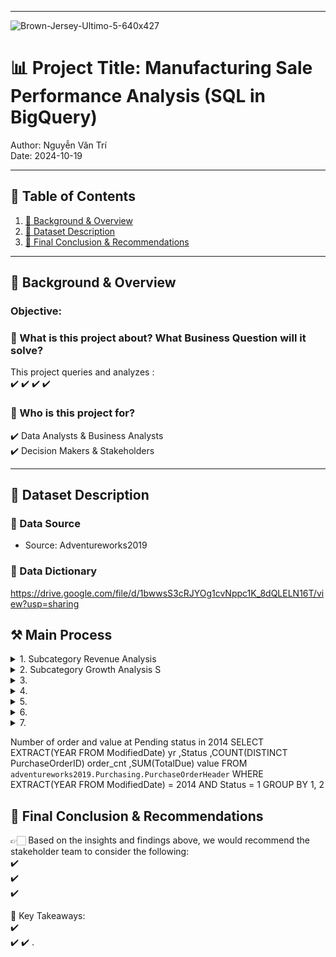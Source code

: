 



---
![Brown-Jersey-Ultimo-5-640x427](https://github.com/user-attachments/assets/b560b5c5-7f8d-4bd3-bdea-28e6720e0c90)




# 📊 Project Title: Manufacturing Sale Performance Analysis (SQL in BigQuery)   
Author: Nguyễn Văn Trí   
Date: 2024-10-19      


---

## 📑 Table of Contents  
1. [📌 Background & Overview](#-background--overview)  
2. [📂 Dataset Description](#-dataset-description)  
3. [🔎 Final Conclusion & Recommendations](#-final-conclusion--recommendations)

---

## 📌 Background & Overview  

### Objective:
### 📖 What is this project about? What Business Question will it solve?
This project queries and analyzes :   
✔️
✔️ 
✔️ 
✔️ 
  
### 👤 Who is this project for?  
✔️ Data Analysts & Business Analysts  
✔️ Decision Makers & Stakeholders  



---

## 📂 Dataset Description 

### 📌 Data Source  
- Source: Adventureworks2019
  
### 📌 Data Dictionary
https://drive.google.com/file/d/1bwwsS3cRJYOg1cvNppc1K_8dQLELN16T/view?usp=sharing



## ⚒️ Main Process

<details>
  <summary> 1. Subcategory Revenue Analysis </summary>
 Calculate the quantity of items, sales value and order quantity by each Subcategory in the last 12 months.   

```sql
SELECT 
  FORMAT_DATE('%b %Y', s.ModifiedDate) as period
  ,ps.Name
  ,SUM(s.OrderQty) as qty_item
  ,SUM(s.LineTotal) total_sales
  ,COUNT(DISTINCT s.SalesOrderID) as order_cnt
FROM `adventureworks2019.Sales.SalesOrderDetail` as s
LEFT JOIN `adventureworks2019.Production.Product` as p
  ON s.ProductID=p.ProductID
LEFT JOIN `adventureworks2019.Production.ProductSubcategory` as ps
  ON CAST(p.ProductSubcategoryID as INT) = ps.ProductSubcategoryID
WHERE DATE(s.ModifiedDate) >= (SELECT DATE_SUB(DATE(MAX(ModifiedDate)), INTERVAL 12 MONTH) 
                                    FROM `adventureworks2019.Sales.SalesOrderDetail`)
GROUP BY period, ps.Name
ORDER BY period DESC, ps.Name
```

Query Result:
| period    |  Name               | qty_item       | total_sales   | order_cnt    |
|-----------|---------------------|----------------|---------------|--------------|
| Sep 2013 | Bike Racks          | 312            | 22,828.51     | 71           |
| Sep 2013 | Bike Stands         | 26             | 4,134.00      | 26           |
| Sep 2013 | Bottles and Cages   | 803            | 4,676.56      | 380          |
| Sep 2013 | Bottom Brackets     | 60             | 3,118.14      | 19           |
| Sep 2013 | Brakes              | 100            | 6,390.00      | 29           |


</details>


<details>
  <summary> 2. Subcategory Growth Analysis  S</summary>
Calculate the % YoY growth rate by Subcategory and release the top 3 with the highest growth rate.   

```sql
WITH qty_by_year as(
  SELECT 
    FORMAT_DATE('%Y', s.ModifiedDate) as period
    ,ps.Name as Name
    ,SUM(s.OrderQty) qty_item
  FROM `adventureworks2019.Sales.SalesOrderDetail` as s
  LEFT JOIN `adventureworks2019.Production.Product` as p
  ON s.ProductID=p.ProductID
  LEFT JOIN `adventureworks2019.Production.ProductSubcategory` ps
  ON CAST(p.ProductSubcategoryID as INT) = ps.ProductSubcategoryID
  GROUP BY period, Name
)

,qty_by_prv_year as(
  SELECT 
    period
    ,Name
    ,qty_item 
    ,LAG(qty_item) OVER(PARTITION BY Name ORDER BY period) as prv_qty
  FROM qty_by_year
  ORDER BY Name, period
)

,YoY_ranking as(
  SELECT 
  Name
  ,qty_item 
  ,prv_qty
  ,ROUND((qty_item - prv_qty)/prv_qty,2) as qty_diff
  ,DENSE_RANK() OVER(ORDER BY (qty_item - prv_qty)/prv_qty DESC) as rk
  FROM qty_by_prv_year
)

SELECT 
  Name
  ,qty_item 
  ,prv_qty
  ,qty_diff
FROM YoY_ranking
WHERE rk <=3
```

Query Result:

| Name            | qty_item                 | prv_qty                   | qty_diff                   |
|-----------------|--------------------------|---------------------------|----------------------------|
| Road Frames     | 5564                     | 1137                      | 3.89                       |
| Mountain Frames | 3168                     | 510                       | 5.21                       |
| Socks           | 2724                     | 523                       | 4.21                       |

</details>


<details>
  <summary> 3. </summary>
Ranking Top 3 TeritoryID with biggest Order quantity of every year.  

```sql
WITH  order_count as(
  SELECT 
    EXTRACT(YEAR FROM detail.ModifiedDate) as yr
    ,header.TerritoryID
    ,sum(detail.OrderQty) as order_cnt
  FROM `adventureworks2019.Sales.SalesOrderDetail` detail
  LEFT JOIN `adventureworks2019.Sales.SalesOrderHeader` header 
    ON detail.SalesOrderID = header.SalesOrderID
  GROUP BY yr, header.TerritoryID
) 

,ranking as(
  SELECT
    yr
    ,TerritoryID
    ,order_cnt
    ,DENSE_RANK() OVER(PARTITION BY yr ORDER BY order_cnt DESC) as rk
  FROM order_count
  ORDER BY yr DESC
)

SELECT 
  yr
  ,TerritoryID
  ,order_cnt
  ,rk
FROM ranking
WHERE rk <=3
```

Query Result:



</details>


<details>
  <summary> 4. </summary>
Calculate total discount cost belongs to Seasonal Discount for each Subcategory.  
  
```sql
SELECT 
  Year
  ,Name
  ,SUM(disc_cost) as Total_cost
FROM
  (
  SELECT 
      FORMAT_DATE('%Y', s.ModifiedDate) as Year
      , ps.Name
      , so.DiscountPct
      , s.OrderQty * so.DiscountPct * s.UnitPrice as disc_cost 
      FROM `adventureworks2019.Sales.SalesOrderDetail` as s
      LEFT JOIN `adventureworks2019.Production.Product` as p ON s.ProductID = p.ProductID
      LEFT JOIN `adventureworks2019.Production.ProductSubcategory` ps ON CAST(p.ProductSubcategoryID as int) = ps.ProductSubcategoryID
      LEFT JOIN `adventureworks2019.Sales.SpecialOffer` so ON s.SpecialOfferID = so.SpecialOfferID
      WHERE lower(so.Type) like '%seasonal discount%' 
  )
  GROUP BY Year, Name
```

Query Result:



</details>



<details>
  <summary> 5. </summary>
Retention rate of Customer in 2014 with status of Successfully Shipped.     
  
```sql
WITH info as(
  SELECT 
    EXTRACT(MONTH FROM ModifiedDate) as month_no
    ,EXTRACT(YEAR FROM ModifiedDate) as year_no
    ,CustomerID
  FROM `adventureworks2019.Sales.SalesOrderHeader`
  WHERE status = 5 AND FORMAT_DATE("%Y", ModifiedDate) = '2014'
  GROUP BY 1, 2, 3
  ORDER BY 3,1
)

,rn as(           ---đánh số thứ tự các tháng họ mua hàng
  SELECT
   month_no
   ,CustomerID
   ,ROW_NUMBER() OVER(PARTITION BY CustomerID ORDER BY month_no) as row_num
  FROM info
)

,first_month as(           ---lấy ra tháng đầu tiên của từng khách
  SELECT 
    month_no as month_join
    ,customerID
  FROM rn
  WHERE row_num = 1
)

,month_gap as(
  SELECT 
    a.month_no as month_order
    ,a.CustomerID
    ,b.month_join
    ,CONCAT("M","-", a.month_no - b.month_join) as month_diff
  FROM info a
  LEFT JOIN first_month b
  ON a.CustomerID = b.CustomerID
  ORDER BY 2,1
)

SELECT 
  month_join
  ,month_diff
  ,COUNT(DISTINCT CustomerID) customer_cnt
FROM month_gap
GROUP BY 1, 2
ORDER BY 1, 2
```
Query Result:




</details>

<details>
  <summary>6. </summary>
Trend of Stock level & MoM diff % by all product in 2011.  
  
```sql
WITH stock_qty_2011 as(
  SELECT 
    p.Name
      ,FORMAT_DATE('%m', w.ModifiedDate) as mth
      ,FORMAT_DATE('%Y', w.ModifiedDate) as yr
      ,SUM(w.StockedQty) stock_qty
  FROM `adventureworks2019.Production.Product` as p
  LEFT JOIN `adventureworks2019.Production.WorkOrder` as w
    ON p.ProductID = w.ProductID
  WHERE FORMAT_DATE('%Y', w.ModifiedDate) = '2011'
  GROUP BY 1,2,3
  ORDER BY 1,2
)

,stock_qty_prv_mth as(
  SELECT
    Name 
    ,mth 
    ,yr
    ,stock_qty 
    ,LAG(stock_qty) OVER(PARTITION BY Name ORDER BY mth) as stock_prv 
  FROM stock_qty_2011
  ORDER BY 1,2
)

SELECT 
  Name 
  ,mth 
  ,yr 
  ,stock_qty
  ,stock_prv
  ,CASE WHEN stock_prv != 0 THEN ROUND(100 * (stock_qty - stock_prv) / stock_prv, 1)
   ELSE 0 END AS diff
FROM stock_qty_prv_mth
ORDER BY 1,2 DESC
```
Query Result:



</details>



<details>
  <summary> 7. </summary>
Calc ratio of Stock / Sales in 2011 by product name, by month.
  
```sql
WITH sale_num as(
  SELECT  
    EXTRACT(MONTH FROM s.ModifiedDate) mth
    ,EXTRACT(YEAR FROM s.ModifiedDate) yr
    ,s.ProductID as ProductID
    ,p.Name Name
    ,SUM(s.OrderQty) sales
  FROM `adventureworks2019.Sales.SalesOrderDetail` s
  LEFT JOIN `adventureworks2019.Production.Product` p
    ON s.ProductID=p.ProductID
  WHERE EXTRACT(YEAR FROM s.ModifiedDate) = 2011
  GROUP BY 1, 2 ,3, 4
)

, stock_num as(
  SELECT 
    EXTRACT(MONTH FROM ModifiedDate) mth
    ,EXTRACT(YEAR FROM ModifiedDate) yr
    ,ProductID
    ,SUM(StockedQty) stock_cnt
  FROM `adventureworks2019.Production.WorkOrder` 
  WHERE EXTRACT(YEAR FROM ModifiedDate) = 2011
  GROUP BY 1, 2, 3
)

SELECT 
  sa.mth
  ,sa.yr
  ,sa.ProductID
  ,sa.Name
  ,sa.sales
  ,st.stock_cnt as stock
  ,ROUND(COALESCE(st.stock_cnt,0)/sa.sales,1) ratio
FROM sale_num as sa
LEFT JOIN stock_num as st
  ON sa.ProductID = st.ProductID
  AND sa.mth= st.mth
  AND sa.yr= st.yr
ORDER BY 1 DESC,7 DESC
```
Query Result:



</details>




Number of order and value at Pending status in 2014
SELECT 
  EXTRACT(YEAR FROM ModifiedDate) yr
  ,Status
  ,COUNT(DISTINCT PurchaseOrderID) order_cnt 
  ,SUM(TotalDue) value
FROM `adventureworks2019.Purchasing.PurchaseOrderHeader`
WHERE EXTRACT(YEAR FROM ModifiedDate) = 2014
AND Status = 1
GROUP BY 1, 2



## 🔎 Final Conclusion & Recommendations  

👉🏻 Based on the insights and findings above, we would recommend the stakeholder team to consider the following:    
✔️   
✔️  
✔️ 


📌 Key Takeaways:  
✔️  
✔️ 
✔️ .  
